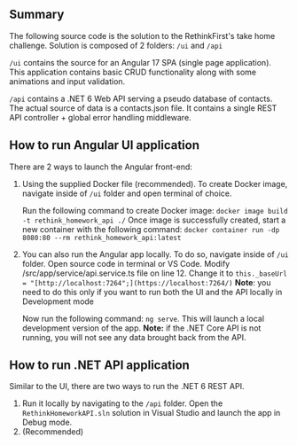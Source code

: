 ## Summary ##

The following source code is the solution to the RethinkFirst's take home challenge. Solution is composed of 2 folders: `/ui` and `/api`

`/ui` contains the source for an Angular 17 SPA (single page application). This application contains basic CRUD functionality along with some animations and input validation.

`/api` contains a .NET 6 Web API serving a pseudo database of contacts. The actual source of data is a contacts.json file. It contains a single REST API controller + global error handling middleware. 

## How to run Angular UI application ##

There are 2 ways to launch the Angular front-end:

1) Using the supplied Docker file (recommended). To create Docker image, navigate inside of `/ui` folder and open terminal of choice.

   Run the following command to create Docker image: `docker image build -t rethink_homework_api ./`
   Once image is successfully created, start a new container with the following command: `docker container run -dp 8080:80 --rm rethink_homework_api:latest`

2) You can also run the Angular app locally. To do so, navigate inside of `/ui` folder. Open source code in terminal or VS Code. Modify /src/app/service/api.service.ts file on line 12.
   Change it to `this._baseUrl = "[http://localhost:7264";](https://localhost:7264/)`
   **Note**: you need to do this only if you want to run both the UI and the API locally in Development mode

   Now run the following command: `ng serve`. This will launch a local development version of the app.
   **Note:** if the .NET Core API is not running, you will not see any data brought back from the API.

## How to run .NET API application ##

Similar to the UI, there are two ways to run the .NET 6 REST API.

1) Run it locally by navigating to the `/api` folder. Open the `RethinkHomeworkAPI.sln` solution in Visual Studio and launch the app in Debug mode.
2) (Recommended) 
